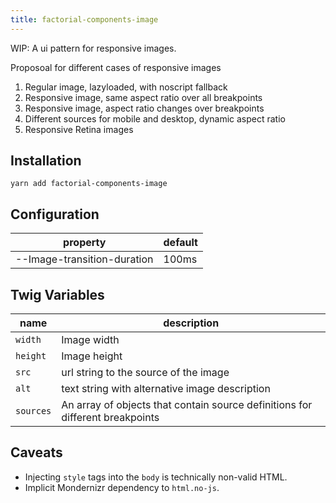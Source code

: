```yaml
---
title: factorial-components-image
---
```


WIP: A ui pattern for responsive images.

Proposoal for different cases of responsive images

1. Regular image, lazyloaded, with noscript fallback
2. Responsive image, same aspect ratio over all breakpoints
3. Responsive image, aspect ratio changes over breakpoints
4. Different sources for mobile and desktop, dynamic aspect ratio
5. Responsive Retina images

## Installation

    yarn add factorial-components-image

## Configuration

property | default
---|---
--Image-transition-duration | 100ms


## Twig Variables

name | description
---|---
`width` | Image width
`height` | Image height
`src` | url string to the source of the image
`alt` | text string with alternative image description
`sources` | An array of objects that contain source definitions for different breakpoints

## Caveats 

* Injecting `style` tags into the `body` is technically non-valid HTML. 
* Implicit Mondernizr dependency to `html.no-js`.

